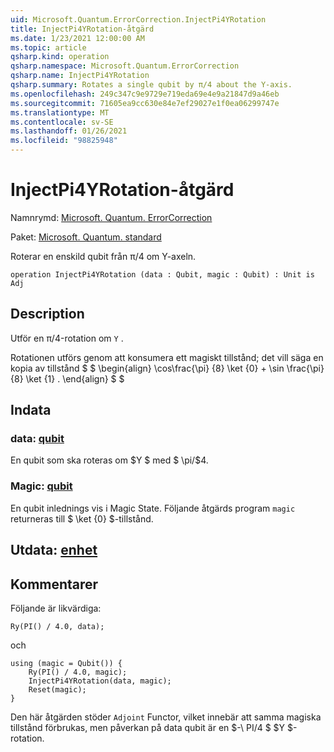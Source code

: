 ```yaml
---
uid: Microsoft.Quantum.ErrorCorrection.InjectPi4YRotation
title: InjectPi4YRotation-åtgärd
ms.date: 1/23/2021 12:00:00 AM
ms.topic: article
qsharp.kind: operation
qsharp.namespace: Microsoft.Quantum.ErrorCorrection
qsharp.name: InjectPi4YRotation
qsharp.summary: Rotates a single qubit by π/4 about the Y-axis.
ms.openlocfilehash: 249c347c9e9729e719eda69e4e9a21847d9a46eb
ms.sourcegitcommit: 71605ea9cc630e84e7ef29027e1f0ea06299747e
ms.translationtype: MT
ms.contentlocale: sv-SE
ms.lasthandoff: 01/26/2021
ms.locfileid: "98825948"
---
```

# <a name="injectpi4yrotation-operation"></a>InjectPi4YRotation-åtgärd

Namnrymd: [Microsoft. Quantum. ErrorCorrection](xref:Microsoft.Quantum.ErrorCorrection)

Paket: [Microsoft. Quantum. standard](https://nuget.org/packages/Microsoft.Quantum.Standard)


Roterar en enskild qubit från π/4 om Y-axeln.

```qsharp
operation InjectPi4YRotation (data : Qubit, magic : Qubit) : Unit is Adj
```


## <a name="description"></a>Description

Utför en π/4-rotation om `Y` .

Rotationen utförs genom att konsumera ett magiskt tillstånd; det vill säga en kopia av tillstånd $ $ \begin{align} \cos\frac{\pi} {8} \ket {0} + \sin \frac{\pi} {8} \ket {1} .
\end{align} $ $

## <a name="input"></a>Indata

### <a name="data--qubit"></a>data: [qubit](xref:microsoft.quantum.lang-ref.qubit)

En qubit som ska roteras om $Y $ med $ \pi/$4.


### <a name="magic--qubit"></a>Magic: [qubit](xref:microsoft.quantum.lang-ref.qubit)

En qubit inlednings vis i Magic State. Följande åtgärds program `magic` returneras till $ \ket {0} $-tillstånd.



## <a name="output--unit"></a>Utdata: [enhet](xref:microsoft.quantum.lang-ref.unit)



## <a name="remarks"></a>Kommentarer

Följande är likvärdiga:

```qsharp
Ry(PI() / 4.0, data);
```

och

```qsharp
using (magic = Qubit()) {
    Ry(PI() / 4.0, magic);
    InjectPi4YRotation(data, magic);
    Reset(magic);
}
```

Den här åtgärden stöder `Adjoint` Functor, vilket innebär att samma magiska tillstånd förbrukas, men påverkan på data qubit är en $-\ PI/4 $ $Y $-rotation.